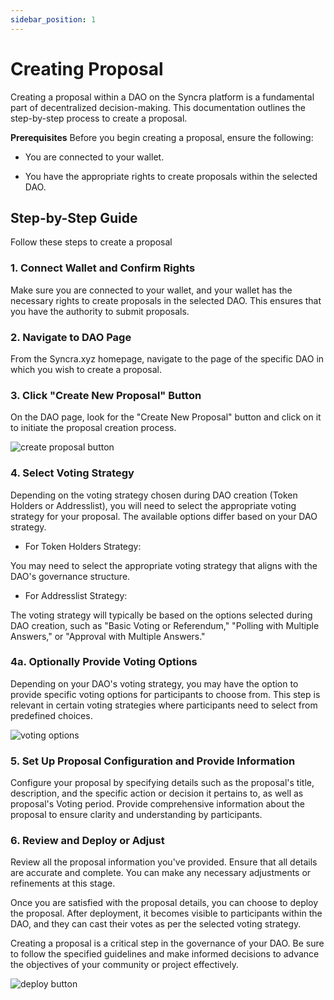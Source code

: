 ```yaml
---
sidebar_position: 1
---
```


# Creating Proposal

Creating a proposal within a DAO on the Syncra platform is a fundamental part of decentralized decision-making. This documentation outlines the step-by-step process to create a proposal.

**Prerequisites**
Before you begin creating a proposal, ensure the following:

* You are connected to your wallet.

* You have the appropriate rights to create proposals within the selected DAO.


## Step-by-Step Guide

Follow these steps to create a proposal

### 1. Connect Wallet and Confirm Rights

Make sure you are connected to your wallet, and your wallet has the necessary rights to create proposals in the selected DAO. This ensures that you have the authority to submit proposals.

### 2. Navigate to DAO Page

From the Syncra.xyz homepage, navigate to the page of the specific DAO in which you wish to create a proposal.

### 3. Click "Create New Proposal" Button

On the DAO page, look for the "Create New Proposal" button and click on it to initiate the proposal creation process.

![create proposal button](/img/create-proposal-button.png)

### 4. Select Voting Strategy

Depending on the voting strategy chosen during DAO creation (Token Holders or Addresslist), you will need to select the appropriate voting strategy for your proposal. The available options differ based on your DAO strategy.

* For Token Holders Strategy:

You may need to select the appropriate voting strategy that aligns with the DAO's governance structure.

* For Addresslist Strategy:

The voting strategy will typically be based on the options selected during DAO creation, such as "Basic Voting or Referendum," "Polling with Multiple Answers," or "Approval with Multiple Answers."

### 4a. Optionally Provide Voting Options

Depending on your DAO's voting strategy, you may have the option to provide specific voting options for participants to choose from. This step is relevant in certain voting strategies where participants need to select from predefined choices.

![voting options](/img/voting-options.png)

### 5. Set Up Proposal Configuration and Provide Information

Configure your proposal by specifying details such as the proposal's title, description, and the specific action or decision it pertains to, as well as proposal's Voting period.
Provide comprehensive information about the proposal to ensure clarity and understanding by participants.

### 6. Review and Deploy or Adjust

Review all the proposal information you've provided. Ensure that all details are accurate and complete. You can make any necessary adjustments or refinements at this stage.

Once you are satisfied with the proposal details, you can choose to deploy the proposal. After deployment, it becomes visible to participants within the DAO, and they can cast their votes as per the selected voting strategy.

Creating a proposal is a critical step in the governance of your DAO. Be sure to follow the specified guidelines and make informed decisions to advance the objectives of your community or project effectively.

![deploy button](/img/deploy.png)
